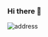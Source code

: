 ### Hi there 👋

<!--
**LColdridge/LColdridge** is a ✨ _special_ ✨ repository because its `README.md` (this file) appears on your GitHub profile.

Here are some ideas to get you started:

- 🔭 I’m currently working on ...
- 🌱 I’m currently learning ...
- 👯 I’m looking to collaborate on ...
- 🤔 I’m looking for help with ...
- 💬 Ask me about ...
- 📫 How to reach me: ...
- 😄 Pronouns: ...
- ⚡ Fun fact: ...
-->
![address](https://user-images.githubusercontent.com/124378648/230788662-19ba5c25-1f89-4939-bd8f-89cdeb638b03.png)
